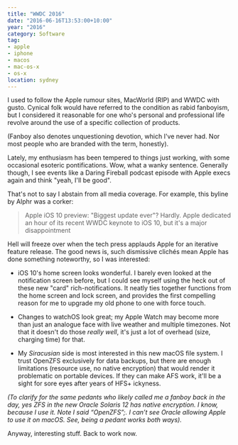 ```yaml
---
title: "WWDC 2016"
date: "2016-06-16T13:53:00+10:00"
year: "2016"
category: Software
tag:
- apple
- iphone
- macos
- mac-os-x
- os-x
location: sydney
---
```

I used to follow the Apple rumour sites, MacWorld (RIP) and WWDC with gusto. Cynical folk would have referred to the condition as rabid fanboyism, but I considered it reasonable for one who's personal and professional life revolve around the use of a specific collection of products.

(Fanboy also denotes unquestioning devotion, which I've never had. Nor most people who are branded with the term, honestly).

Lately, my enthusiasm has been tempered to things just working, with some occasional esoteric pontifications. Wow, what a wanky sentence. Generally though, I see events like a Daring Fireball podcast episode with Apple execs again and think "yeah, I'll be good".

That's not to say I abstain from all media coverage. For example, this byline by Alphr was a corker:

> Apple iOS 10 preview: "Biggest update ever"? Hardly. Apple dedicated an hour of its recent WWDC keynote to iOS 10, but it's a major disappointment

Hell will freeze over when the tech press applauds Apple for an iterative feature release. The good news is, such dismissive clichés mean Apple has done something noteworthy, so I was interested:

* iOS 10's home screen looks wonderful. I barely even looked at the notification screen before, but I could see myself using the heck out of these new "card" rich-notifications. It neatly ties together functions from the home screen and lock screen, and provides the first compelling reason for me to upgrade my old phone to one with force touch.

* Changes to watchOS look great; my Apple Watch may become more than just an analogue face with live weather and multiple timezones. Not that it doesn't do those *really well*, it's just a lot of overhead (size, charging time) for that.

* My *Siracusian* side is most interested in this new macOS file system. I trust OpenZFS exclusively for data backups, but there are enough limitations (resource use, no native encryption) that would render it problematic on portable devices. If they can make AFS work, it'll be a sight for sore eyes after years of HFS+ ickyness.

<p style="font-style:italic">(To clarify for the same pedants who likely called me a fanboy back in the day, yes ZFS in the new Oracle Solaris 12 has native encryption. I know, because I use it. Note I said “OpenZFS”;. I can’t see Oracle allowing Apple to use it on macOS. See, being a pedant works both ways). 

Anyway, interesting stuff. Back to work now.

